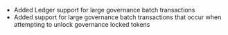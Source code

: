 - Added Ledger support for large governance batch transactions
- Added support for large governance batch transactions that occur when attempting to unlock governance locked tokens